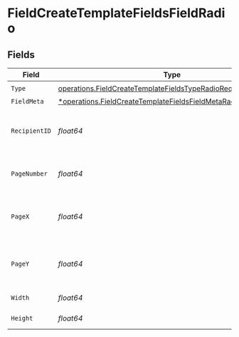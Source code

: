 # FieldCreateTemplateFieldsFieldRadio


## Fields

| Field                                                                                                                                           | Type                                                                                                                                            | Required                                                                                                                                        | Description                                                                                                                                     |
| ----------------------------------------------------------------------------------------------------------------------------------------------- | ----------------------------------------------------------------------------------------------------------------------------------------------- | ----------------------------------------------------------------------------------------------------------------------------------------------- | ----------------------------------------------------------------------------------------------------------------------------------------------- |
| `Type`                                                                                                                                          | [operations.FieldCreateTemplateFieldsTypeRadioRequestBody1](../../models/operations/fieldcreatetemplatefieldstyperadiorequestbody1.md)          | :heavy_check_mark:                                                                                                                              | N/A                                                                                                                                             |
| `FieldMeta`                                                                                                                                     | [*operations.FieldCreateTemplateFieldsFieldMetaRadioRequestBody](../../models/operations/fieldcreatetemplatefieldsfieldmetaradiorequestbody.md) | :heavy_minus_sign:                                                                                                                              | N/A                                                                                                                                             |
| `RecipientID`                                                                                                                                   | *float64*                                                                                                                                       | :heavy_check_mark:                                                                                                                              | The ID of the recipient to create the field for.                                                                                                |
| `PageNumber`                                                                                                                                    | *float64*                                                                                                                                       | :heavy_check_mark:                                                                                                                              | The page number the field will be on.                                                                                                           |
| `PageX`                                                                                                                                         | *float64*                                                                                                                                       | :heavy_check_mark:                                                                                                                              | The X coordinate of where the field will be placed.                                                                                             |
| `PageY`                                                                                                                                         | *float64*                                                                                                                                       | :heavy_check_mark:                                                                                                                              | The Y coordinate of where the field will be placed.                                                                                             |
| `Width`                                                                                                                                         | *float64*                                                                                                                                       | :heavy_check_mark:                                                                                                                              | The width of the field.                                                                                                                         |
| `Height`                                                                                                                                        | *float64*                                                                                                                                       | :heavy_check_mark:                                                                                                                              | The height of the field.                                                                                                                        |
